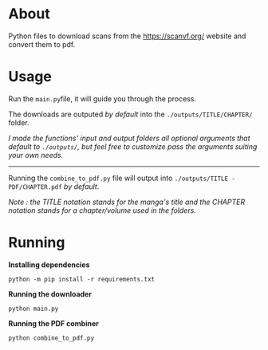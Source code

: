 # About
Python files to download scans from the https://scanvf.org/ website and convert them to pdf.
# Usage
Run the ```main.py```file, it will guide you through the process.

The downloads are outputed *by default* into the ```./outputs/TITLE/CHAPTER/``` folder.

*I made the functions' input and output folders all optional arguments that default to ```./outputs/```, but feel free to customize pass the arguments suiting your own needs.*
***
Running the ```combine_to_pdf.py``` file will output into ```./outputs/TITLE - PDF/CHAPTER.pdf``` *by default*.

*Note : the TITLE notation stands for the manga's title and the CHAPTER notation stands for a chapter/volume used in the folders.*
# Running
**Installing dependencies**

```python -m pip install -r requirements.txt```

**Running the downloader**

```python main.py```

**Running the PDF combiner**

```python combine_to_pdf.py```
